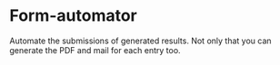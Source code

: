 # Form-automator
Automate the submissions of generated results. Not only that you can generate the PDF and mail for each entry too.
